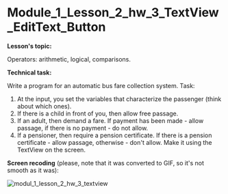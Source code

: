 # Module_1_Lesson_2_hw_3_TextView_EditText_Button
**Lesson's topic:**

Operators: arithmetic, logical, comparisons.

**Technical task:**

Write a program for an automatic bus fare collection system.
Task:
1) At the input, you set the variables that characterize the passenger (think about which ones).
2) If there is a child in front of you, then allow free passage.
2) If an adult, then demand a fare. If payment has been made - allow passage, if there is no payment - do not allow.
3) If a pensioner, then require a pension certificate. If there is a pension certificate - allow passage, otherwise - don't allow.
Make it using the TextView on the screen.


**Screen recoding** (please, note that it was converted to GIF, so it's not smooth as it was):

![modul_1_lesson_2_hw_3_textview](https://github.com/vdcast/Module_1_Lesson_2_hw_3_TextView_EditText_Button/assets/108469609/91ee624c-2f0f-4c4a-9a67-6d907d60a616)
